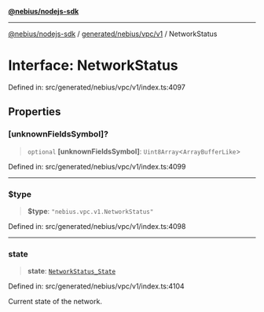 [**@nebius/nodejs-sdk**](../../../../../README.md)

---

[@nebius/nodejs-sdk](../../../../../README.md) / [generated/nebius/vpc/v1](../README.md) / NetworkStatus

# Interface: NetworkStatus

Defined in: src/generated/nebius/vpc/v1/index.ts:4097

## Properties

### \[unknownFieldsSymbol\]?

> `optional` **\[unknownFieldsSymbol\]**: `Uint8Array`\<`ArrayBufferLike`\>

Defined in: src/generated/nebius/vpc/v1/index.ts:4099

---

### $type

> **$type**: `"nebius.vpc.v1.NetworkStatus"`

Defined in: src/generated/nebius/vpc/v1/index.ts:4098

---

### state

> **state**: [`NetworkStatus_State`](../type-aliases/NetworkStatus_State.md)

Defined in: src/generated/nebius/vpc/v1/index.ts:4104

Current state of the network.
